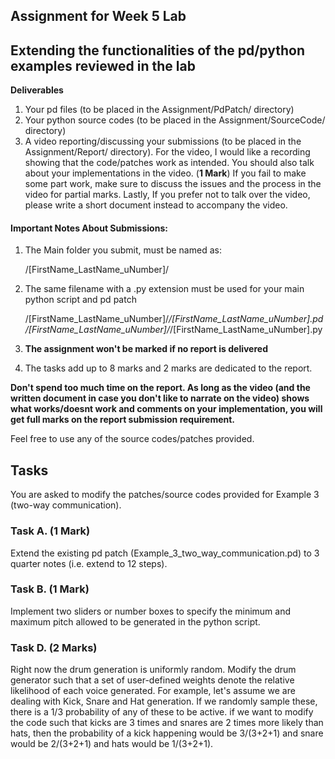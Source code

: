 Assignment for Week 5 Lab
------

Extending the functionalities of the pd/python examples reviewed in the lab
----

 
 **Deliverables**
 1. Your pd files (to be placed in the Assignment/PdPatch/ directory)
 2. Your python source codes (to be placed in the Assignment/SourceCode/ directory)
 3. A video reporting/discussing your submissions (to be placed in the Assignment/Report/ directory). 
 For the video, I would like a recording showing that the code/patches work as intended. 
 You should also talk about your implementations in the video. (**1 Mark**)
 If you fail to make some part work, make sure to discuss the issues and the process in the video for partial marks. 
 Lastly, If you prefer not to talk over the video, please write a short document instead to accompany the video.     

#### Important Notes About Submissions:
1. The Main folder you submit, must be named as:

   
     /[FirstName_LastName_uNumber]/

2. The same filename with a .py extension must be used for your main python script and pd patch

   
     /[FirstName_LastName_uNumber]/*/[FirstName_LastName_uNumber].pd
     /[FirstName_LastName_uNumber]/*/[FirstName_LastName_uNumber].py


 
3. **The assignment won't be marked if no report is delivered**  
4. The tasks add up to 8 marks and 2 marks are dedicated to the report. 

**Don't spend too much time on the report. As long as the video (and the written document in case you don't like to narrate on the video)
 shows what works/doesnt work and comments on your implementation, you will get full marks on the report submission requirement.** 

Feel free to use any of the source codes/patches provided. 
   
## Tasks 
You are asked to modify the patches/source codes provided for Example 3 (two-way communication). 

### Task A. (1 Mark)
Extend the existing pd patch (Example_3_two_way_communication.pd) to 3 quarter notes (i.e. extend to 12 steps).

### Task B. (1 Mark)
Implement two sliders or number boxes to specify the minimum and maximum pitch allowed to be generated in the python script.

### Task D. (2 Marks)
Right now the drum generation is uniformly random. Modify the drum generator such that a set of user-defined weights denote the relative likelihood of each voice generated. 
For example, let's assume we are dealing with Kick, Snare and Hat generation. If we randomly sample these, there is a 1/3 probability of any of these to be active.
if we want to modify the code such that kicks are 3 times and snares are 2 times more likely than hats, 
then the probability of a kick happening would be 3/(3+2+1) and snare would be 2/(3+2+1) and hats would be 1/(3+2+1).


